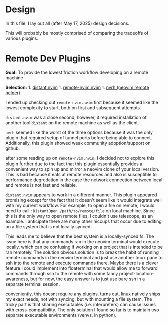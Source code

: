 # Design

In this file, I lay out all (after May 17, 2025) design decisions.

This will probably be mostly comprised of comparing the tradeoffs of various 
plugins.

# Remote Dev Plugins
**Goal:** To provide the lowest friction workflow developing on a remote machine

**Selection:**
    1. [distant.nvim](https://github.com/chipsenkbeil/distant.nvim)
    1. [remote-nvim.nvim](https://github.com/amitds1997/remote-nvim.nvim?tab=readme-ov-file)
    1. [nvrh (neovim remote helper)](https://github.com/mikew/nvrh)

I ended up checking out `remote-nvim.nvim` first because it seemed like the
lowest complexity to start, both on first and subsequent attempts. 

`distant.nvim` was a close second, however, it required installation of another 
tool `distant` on the remote machine as well as the client.

`nvrh` seemed like the worst of the three options because it was the only plugin
that required setup of tunnel ports before being able to connect. Additionally,
this plugin showed weak community adoption/support on github.

after some reading up on `remote-nvim.nvim`, I decided not to explore this
plugin further due to the fact that this plugin essentially provides a
convenient way to spin up and mirror a neovim clone of your local version. This
is bad because it eats at remote resources and also is susceptible to
performance degredation in the case the network connection between local and
remote is not fast and reliable.

`distant.nvim` appears to work in a different manner. This plugin appeared
promising except for the fact that it doesn't seem like it would integrate well
with my current workflow. For example, to open a file on remote, I would need to
call `:DistantOpen /path/to/remote/file` on local machine. Since this is the
only way to open remote files, I couldn't use telescope, as an example. I
anticipate there are many other hiccups that occur due to editing on a file
system that is not locally synced.

This leads me to believe that the best system is a locally-synced fs. The issue
here is that any commands ran in the neovim terminal would execute locally,
which can be confusing if working on a project that is intended to be ran
remotely. The solution obvious solution is to break the habit of running remote
commands in the neovim terminal and just use another tmux pane to ssh into the
remote and execute commands there. Maybe there is a clever feature I could
implement into floaterminal that would allow me to forward commands through ssh
to the remote with some fancy project-location-awareness, but for now, the easy
answer is to just use bare ssh in a separate terminal session.

conveniently, this doesnt require any plugins. turns out, linux natively ships
my exact needs, not with syncing, but with mounting a file system. The tricky
part is that sharing executables (i.e. interpreters) can cause issues with
cross-compatibility. The only solution I found so far is to maintain two
separate executable environments (venvs, in python).
